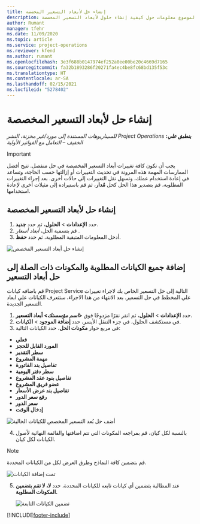 ```yaml
---
title: إنشاء حل لأبعاد التسعير المخصصة
description: يوفر هذا الموضوع معلومات حول كيفية إنشاء حلول لأبعاد التسعير المخصصة.
author: Rumant
manager: tfehr
ms.date: 11/09/2020
ms.topic: article
ms.service: project-operations
ms.reviewer: kfend
ms.author: rumant
ms.openlocfilehash: 3e3f688b0147974ef252a0ee00be20c4669d7165
ms.sourcegitcommit: fa32b1893286f20271fa4ec4be8fc68bd135f53c
ms.translationtype: HT
ms.contentlocale: ar-SA
ms.lasthandoff: 02/15/2021
ms.locfileid: "5278402"
---
```

# <a name="create-a-solution-for-custom-pricing-dimensions"></a>إنشاء حل لأبعاد التسعير المخصصة

 _**ينطبق علي:** ‏‫Project Operations للسيناريوهات المستندة إلى مورد/غير مخزنة‬، ‏‫النشر الخفيف – التعامل مع الفواتير الأولية‬_ 

>[!IMPORTANT]
>يجب أن تكون كافة تغييرات أبعاد التسعير المخصصة في حل منفصل. تتيح أفضل الممارسات المهمة هذه المرونة في تحديث التغييرات أو إزالتها حسب الحاجة، وتساعد في إعادة استخدام عملك، وتسهل نقل التغييرات إلى حالات أخرى. بعد إجراء التغييرات المطلوبة، قم بتصدير هذا الحل كحل **مُدار**، ثم قم باستيراده إلى مثيلات أخرى لإعادة استخدامها.

## <a name="create-a-solution-for-custom-pricing-dimensions"></a>إنشاء حل لأبعاد التسعير المخصصة

1.  حدد **الإعدادات** > **الحلول**، ثم حدد **جديد**.
2.  قم بتسمية الحل، *أبعاد أسعار <your organization name>*.
3. أدخل المعلومات المتبقية المطلوبة، ثم حدد **حفظ**.

  ![إنشاء حل أبعاد التسعير المخصص](./media/Creation-of-custom-pricing-dimension-solution.png)
 
## <a name="add-all-required-entities-and-related-components-to-the-pricing-dimension-solution"></a>إضافة جميع الكيانات المطلوبة والمكونات ذات الصلة إلى حل أبعاد التسعير

قم باضافه كيانات Project Service التالية إلى حل التسعير الخاص بك لاجراء تغييرات علي المخطط في حل التسعير. بعد الانتهاء من هذا الاجراء، ستتعرف الكيانات علي ابعاد التسعير الجديدة.

1.  حدد **الإعدادات** > **الحلول**، ثم انقر نقرًا مزدوجًا فوق **<*اسم مؤسستك*> أبعاد التسعير**.
2.  في مستكشف الحلول، في جزء التنقل الأيسر، حدد **إضافة الموجود** > **الكيانات**.
3.  في مربع حوار **مكونات الحل**، حدد الكيانات التالية:
 
   - **فعلي**
   - **المورد القابل للحجز**
   - **سطر التقدير**
   - **مهمة المشروع**
   - **تفاصيل بند الفاتورة**
   - **سطر دفتر اليومية**
   - **تفاصيل بنود عقد المشروع**
   - **عضو فريق المشروع**
   - **تفاصيل بند عرض الأسعار‬**
   - **رفع سعر الدور**
   - **سعر الدور**
   - **إدخال الوقت**
 
   ![أضف حل بُعد التسعير المخصص للكيانات الحالية](./media/Existing-entities-to-PD-solution.png)
 
 4. بالنسبة لكل كيان، قم بمراجعه المكونات التي تتم اضافتها والقائمة النهائية لأصول الكيانات لكل كيان. 

   >[!NOTE]
   > قم بتضمين كافة النماذج وطرق العرض لكل من الكيانات المحددة.

  ![تمت إضافة الكيانات](./media/solution-component-selection.png)


5.  عند المطالبة بتضمين أي كيانات تابعه للكيانات المحددة، حدد **لا، لا تقم بتضمين المكونات المطلوبة.**

    ![تضمين الكيانات التابعة](./media/Do-not-include-required.png)


[!INCLUDE[footer-include](../includes/footer-banner.md)]